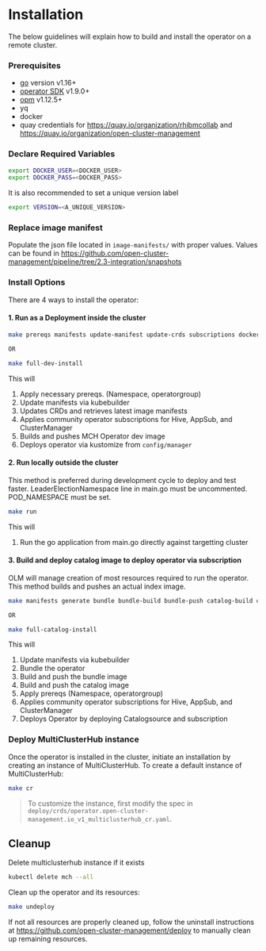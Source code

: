 [comment]: # ( Copyright Contributors to the Open Cluster Management project )

# Installation

The below guidelines will explain how to build and install the operator on a remote cluster.

### Prerequisites

- [go][go_tool] version v1.16+
- [operator SDK][osdk] v1.9.0+
- [opm][opm] v1.12.5+
- yq
- docker
- quay credentials for https://quay.io/organization/rhibmcollab and https://quay.io/organization/open-cluster-management

### Declare Required Variables

```bash
export DOCKER_USER=<DOCKER_USER>
export DOCKER_PASS=<DOCKER_PASS>
```

It is also recommended to set a unique version label
```bash
export VERSION=<A_UNIQUE_VERSION>
```
### Replace image manifest

Populate the json file located in `image-manifests/` with proper values. Values can be found in https://github.com/open-cluster-management/pipeline/tree/2.3-integration/snapshots

### Install Options

There are 4 ways to install the operator:

#### 1. Run as a Deployment inside the cluster
```bash
make prereqs manifests update-manifest update-crds subscriptions docker-build docker-push deploy

OR 

make full-dev-install
```

This will 
1. Apply necessary prereqs. (Namespace, operatorgroup)
2. Update manifests via kubebuilder
3. Updates CRDs and retrieves latest image manifests
4. Applies community operator subscriptions for Hive, AppSub, and ClusterManager
5. Builds and pushes MCH Operator dev image
6. Deploys operator via kustomize from `config/manager`

#### 2. Run locally outside the cluster
This method is preferred during development cycle to deploy and test faster. LeaderElectionNamespace line in main.go must be uncommented. POD_NAMESPACE must be set.

```bash
make run
```

This will 
1. Run the go application from main.go directly against targetting cluster

#### 3. Build and deploy catalog image to deploy operator via subscription
OLM will manage creation of most resources required to run the operator. This method builds and pushes an actual index image.

```bash
make manifests generate bundle bundle-build bundle-push catalog-build catalog-push prereqs subscriptions catalog

OR

make full-catalog-install
```

This will 
1. Update manifests via kubebuilder
2. Bundle the operator
3. Build and push the bundle image
4. Build and push the catalog image
5. Apply prereqs (Namespace, operatorgroup)
6. Applies community operator subscriptions for Hive, AppSub, and ClusterManager
7. Deploys Operator by deploying Catalogsource and subscription

### Deploy MultiClusterHub instance
Once the operator is installed in the cluster, initiate an installation by creating an instance of MultiClusterHub. To create a default instance of MultiClusterHub:
```bash
make cr
```
> To customize the instance, first modify the spec in `deploy/crds/operator.open-cluster-management.io_v1_multiclusterhub_cr.yaml`.

## Cleanup
Delete multiclusterhub instance if it exists
```bash
kubectl delete mch --all
```

Clean up the operator and its resources:
```bash
make undeploy
```

If not all resources are properly cleaned up, follow the uninstall instructions at https://github.com/open-cluster-management/deploy to manually clean up remaining resources.


[go_tool]:https://golang.org/dl/
[osdk]:https://github.com/operator-framework/operator-sdk/releases
[opm]:https://github.com/operator-framework/operator-registry/releases
